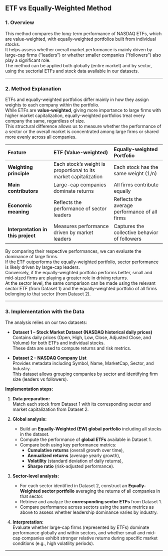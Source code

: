 ## ETF vs Equally-Weighted Method

### 1. Overview
This method compares the long-term performance of NASDAQ ETFs, which are value-weighted, with equally-weighted portfolios built from individual stocks.  
It helps assess whether overall market performance is mainly driven by large-cap firms (“leaders”) or whether smaller companies (“followers”) also play a significant role.  
The method can be applied both globally (entire market) and by sector, using the sectorial ETFs and stock data available in our datasets.

---

### 2. Method Explanation

ETFs and equally-weighted portfolios differ mainly in how they assign weights to each company within the portfolio.  
While ETFs are **value-weighted**, giving more importance to large firms with higher market capitalization, equally-weighted portfolios treat every company the same, regardless of size.  
This structural difference allows us to measure whether the performance of a sector or the overall market is concentrated among large firms or shared more evenly across all companies.

| Feature | ETF (Value-weighted) | Equally-weighted Portfolio |
|:--|:--|:--|
| **Weighting principle** | Each stock’s weight is proportional to its market capitalization | Each stock has the same weight (1/n) |
| **Main contributors** | Large-cap companies dominate returns | All firms contribute equally |
| **Economic meaning** | Reflects the performance of sector leaders | Reflects the average performance of all firms |
| **Interpretation in this project** | Measures performance driven by market leaders | Captures the collective behavior of followers |

By comparing their respective performances, we can evaluate the dominance of large firms.  
If the ETF outperforms the equally-weighted portfolio, sector performance is likely driven by large-cap leaders.  
Conversely, if the equally-weighted portfolio performs better, small and mid-sized firms are playing a greater role in driving returns.  
At the sector level, the same comparison can be made using the relevant sector ETF (from Dataset 1) and the equally-weighted portfolio of all firms belonging to that sector (from Dataset 2).

---

### 3. Implementation with the Data

The analysis relies on our two datasets:

- **Dataset 1 – Stock Market Dataset (NASDAQ historical daily prices)**  
  Contains daily prices (Open, High, Low, Close, Adjusted Close, and Volume) for both ETFs and individual stocks.  
  These data are used to compute returns and risk metrics.

- **Dataset 2 – NASDAQ Company List**  
  Provides metadata including Symbol, Name, MarketCap, Sector, and Industry.  
  This dataset allows grouping companies by sector and identifying firm size (leaders vs followers).

**Implementation steps:**

1. **Data preparation:**  
   Match each stock from Dataset 1 with its corresponding sector and market capitalization from Dataset 2.

2. **Global analysis:**  
   - Build an **Equally-Weighted (EW) global portfolio** including all stocks in the dataset.  
   - Compute the performance of **global ETFs** available in Dataset 1.  
   - Compare both using key performance metrics:  
     - **Cumulative returns** (overall growth over time),  
     - **Annualized returns** (average yearly growth),  
     - **Volatility** (standard deviation of daily returns),  
     - **Sharpe ratio** (risk-adjusted performance).  

3. **Sector-level analysis:**  
   - For each sector identified in Dataset 2, construct an **Equally-Weighted sector portfolio** averaging the returns of all companies in that sector.  
   - Retrieve and analyze the **corresponding sector ETFs** from Dataset 1.  
   - Compare performance across sectors using the same metrics as above to assess whether leadership dominance varies by industry.

4. **Interpretation:**  
   Evaluate whether large-cap firms (represented by ETFs) dominate performance globally and within sectors, and whether small and mid-cap companies exhibit stronger relative returns during specific market conditions (e.g., high volatility periods).

---
